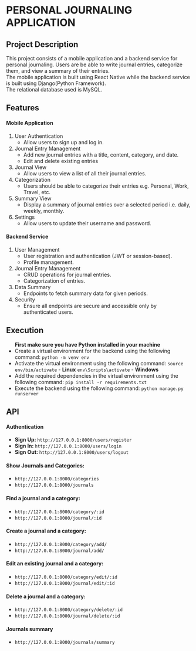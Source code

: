# PERSONAL JOURNALING APPLICATION

## Project Description
<p>This project consists of a mobile application and a backend service for personal journaling. Users are be able to write journal entries, categorize them, and view a summary of their entries.<br>
The mobile application is built using React Native while the backend  service is built using Django(Python Framework).<br>
The relational database used is MySQL.</p>

## Features
#### Mobile Application
<ol>
<li>User Authentication
<ul><li>Allow users to sign up and log in.</li></ul>
</li>
<li>Journal Entry Management
<ul>
<li>Add new journal entries with a title, content, category, and date.</li>
<li>Edit and delete existing entries</li>
</ul>
</li>
<li>Journal View
<ul><li>Allow users to view a list of all their journal entries.</li></ul>
</li>
<li>Categorization
<ul><li>Users should be able to categorize their entries e.g. Personal, Work, Travel, etc.</li></ul>
</li>
<li>Summary View
<ul><li>Display a summary of journal entries over a selected period i.e. daily, weekly, monthly.</li></ul>
</li>
<li>Settings
<ul><li>Allow users to update their username and password.</li></ul>
</li>
</ol>

#### Backend Service
<ol>
<li>User Management
<ul>
<li>User registration and authentication (JWT or session-based).</li>
<li>Profile management.</li></ul>
</li>
<li>Journal Entry Management
<ul><li>CRUD operations for journal entries.</li>
<li>Categorization of entries.</li></ul>
</li>
<li>Data Summary
<ul><li>Endpoints to fetch summary data for given periods.</li></ul>
</li>
<li>Security
<ul><li>Ensure all endpoints are secure and accessible only by authenticated users.</li></ul>
</li>
</ol>

## Execution
<ul>
<b>First make sure you have Python installed in your machine</b>
<li>Create a virtual environment for the backend using the following command:
<code>python -m venv env</code></li>
<li>Activate the virtual environment using the following command:
<code>source env/bin/activate</code> - <b>Linux</b>
<code>env\Scripts\activate</code> - <b>Windows</b></li>
<li>Add the required dependencies in the virtual environment using the following command:
<code>pip install -r requirements.txt</code>
<li>Execute the backend using the following command:
<code>python manage.py runserver</code></li>
</ul>

## API

#### Authentication
<ul>
<li><b>Sign Up: </b><code>http://127.0.0.1:8000/users/register</code></li>
<li><b>Sign In: </b><code>http://127.0.0.1:8000/users/login</code></li>
<li><b>Sign Out: </b><code>http://127.0.0.1:8000/users/logout</code></li>
</ul>

#### Show Journals and Categories:
<ul>
<li><code>http://127.0.0.1:8000/categories</code></li>
<li><code>http://127.0.0.1:8000/journals</code></li>
</ul>

#### Find a journal and a category:
<ul>
<li><code>http://127.0.0.1:8000/category/:id</code>
</li>
<li><code>http://127.0.0.1:8000/journal/:id</code></li>
</ul>

#### Create a journal and a category:
<ul>
<li><code>http://127.0.0.1:8000/category/add/</code></li>
<li><code>http://127.0.0.1:8000/journal/add/</code></li>
</ul>

#### Edit an existing journal and a category:
<ul>
<li><code>http://127.0.0.1:8000/category/edit/:id</code>
</li>
<li><code>http://127.0.0.1:8000/journal/edit/:id</code></li></ul>

#### Delete a journal and a category:
<ul><li><code>http://127.0.0.1:8000/category/delete/:id</code>
</li><li><code>http://127.0.0.1:8000/journal/delete/:id</code></li></ul>

#### Journals summary
<ul><li><code>http://127.0.0.1:8000/journals/summary</code>
</li></ul>